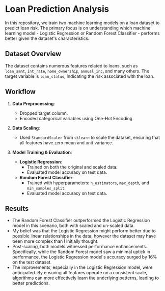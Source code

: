 # Loan Prediction Analysis

In this repository, we train two machine learning models on a loan dataset to predict loan risk. The primary focus is on understanding which machine learning model - Logistic Regression or Random Forest Classifier - performs better given the dataset's characteristics.

## Dataset Overview

The dataset contains numerous features related to loans, such as `loan_amnt`, `int_rate`, `home_ownership`, `annual_inc`, and many others. The target variable is `loan_status`, indicating the risk associated with the loan.

## Workflow

1. **Data Preprocessing**: 
   - Dropped target column.
   - Encoded categorical variables using One-Hot Encoding.
   
2. **Data Scaling**:
   - Used `StandardScaler` from `sklearn` to scale the dataset, ensuring that all features have zero mean and unit variance.
   
3. **Model Training & Evaluation**:
   - **Logistic Regression**:
     - Trained on both the original and scaled data.
     - Evaluated model accuracy on test data.
   - **Random Forest Classifier**:
     - Trained with hyperparameters: `n_estimators`, `max_depth`, and `min_samples_split`.
     - Evaluated model accuracy on test data.

## Results

- The Random Forest Classifier outperformed the Logistic Regression model in
  this scenario, both with scaled and un-scaled data.
- My belief was that the Logistic Regression might perform better due
  to possible linear relationships in the data, however the dataset may have
  been more complex than I initially thought.
- Post-scaling, both models witnessed performance enhancements. Specifically, while the Random Forest model saw a minimal uptick in performance, the Logistic Regression model's accuracy surged by 16% on the test dataset.
- The improvements, especially in the Logistic Regression model, were anticipated. By ensuring all features operate on a consistent scale, algorithms can more effectively learn the underlying patterns, leading to better predictions.
